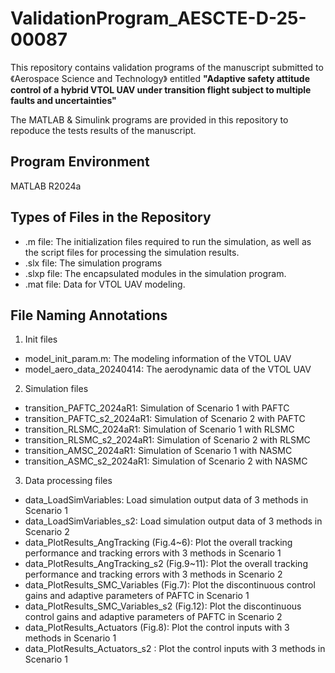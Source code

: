 # ValidationProgram_AESCTE-D-25-00087
This repository contains validation programs of the manuscript submitted to 《Aerospace Science and Technology》 entitled **"Adaptive safety attitude control of a hybrid VTOL UAV under transition flight subject to multiple faults and uncertainties"**

The MATLAB & Simulink programs are provided in this repository to repoduce the tests results of the manuscript.

## Program Environment
MATLAB R2024a

## Types of Files in the Repository
- .m file: The initialization files required to run the simulation, as well as the script files for processing the simulation results.
- .slx file: The simulation programs
- .slxp file: The encapsulated modules in the simulation program.
- .mat file: Data for VTOL UAV modeling.

## File Naming Annotations
1. Init files
- model_init_param.m: The modeling information of the VTOL UAV
- model_aero_data_20240414: The aerodynamic data of the VTOL UAV

2. Simulation files
- transition_PAFTC_2024aR1: Simulation of Scenario 1 with PAFTC
- transition_PAFTC_s2_2024aR1: Simulation of Scenario 2 with PAFTC
- transition_RLSMC_2024aR1: Simulation of Scenario 1 with RLSMC
- transition_RLSMC_s2_2024aR1: Simulation of Scenario 2 with RLSMC
- transition_AMSC_2024aR1: Simulation of Scenario 1 with NASMC
- transition_ASMC_s2_2024aR1: Simulation of Scenario 2 with NASMC


3. Data processing files
- data_LoadSimVariables: Load simulation output data of 3 methods in Scenario 1
- data_LoadSimVariables_s2: Load simulation output data of 3 methods in Scenario 2
- data_PlotResults_AngTracking (Fig.4~6): Plot the overall tracking performance and tracking errors with 3 methods in Scenario 1
- data_PlotResults_AngTracking_s2 (Fig.9~11): Plot the overall tracking performance and tracking errors with 3 methods in Scenario 2
- data_PlotResults_SMC_Variables (Fig.7): Plot the discontinuous control gains and adaptive parameters of PAFTC in Scenario 1
- data_PlotResults_SMC_Variables_s2 (Fig.12): Plot the discontinuous control gains and adaptive parameters of PAFTC in Scenario 2
- data_PlotResults_Actuators (Fig.8): Plot the control inputs with 3 methods in Scenario 1
- data_PlotResults_Actuators_s2 : Plot the control inputs with 3 methods in Scenario 1
